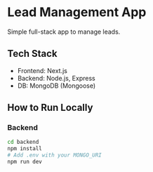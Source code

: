 # Lead Management App

Simple full-stack app to manage leads.

## Tech Stack
- Frontend: Next.js
- Backend: Node.js, Express
- DB: MongoDB (Mongoose)

## How to Run Locally

### Backend
```bash
cd backend
npm install
# Add .env with your MONGO_URI
npm run dev